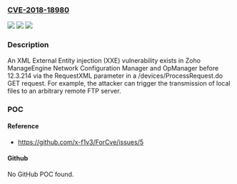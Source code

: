 ### [CVE-2018-18980](https://cve.mitre.org/cgi-bin/cvename.cgi?name=CVE-2018-18980)
![](https://img.shields.io/static/v1?label=Product&message=n%2Fa&color=blue)
![](https://img.shields.io/static/v1?label=Version&message=n%2Fa&color=blue)
![](https://img.shields.io/static/v1?label=Vulnerability&message=n%2Fa&color=brighgreen)

### Description

An XML External Entity injection (XXE) vulnerability exists in Zoho ManageEngine Network Configuration Manager and OpManager before 12.3.214 via the RequestXML parameter in a /devices/ProcessRequest.do GET request. For example, the attacker can trigger the transmission of local files to an arbitrary remote FTP server.

### POC

#### Reference
- https://github.com/x-f1v3/ForCve/issues/5

#### Github
No GitHub POC found.

